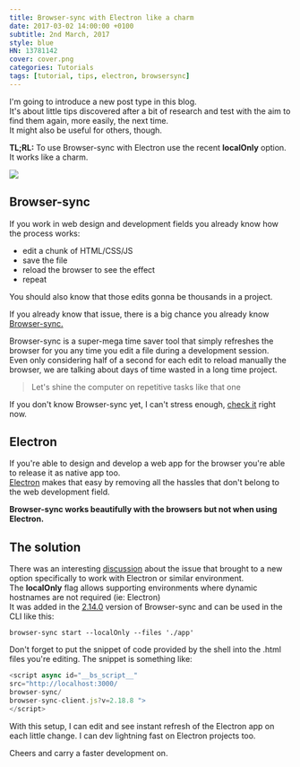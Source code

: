 ```yaml
---
title: Browser-sync with Electron like a charm
date: 2017-03-02 14:00:00 +0100
subtitle: 2nd March, 2017
style: blue
HN: 13781142
cover: cover.png
categories: Tutorials
tags: [tutorial, tips, electron, browsersync]
---
```


I'm going to introduce a new post type in this blog.  
It's about little tips discovered after a bit of research and test with the aim to find them again, more easily, the next time.  
It might also be useful for others, though.

**TL;RL:** To use Browser-sync with Electron use the recent **localOnly** option. It works like a charm.

![](../assets/posts/browser-sync-with-electron/cover.png)

## Browser-sync

If you work in web design and development fields you already know how the process works:

- edit a chunk of HTML/CSS/JS
- save the file
- reload the browser to see the effect
- repeat

You should also know that those edits gonna be thousands in a project.  

If you already know that issue, there is a big chance you already know [Browser-sync.](https://browsersync.io)

Browser-sync is a super-mega time saver tool that simply refreshes the browser for you any time you edit a file during a development session.   
Even only considering half of a second for each edit to reload manually the browser, we are talking about days of time wasted in a long time project.

> Let's shine the computer on repetitive tasks like that one

If you don't know Browser-sync yet, I can't stress enough, [check it](https://browsersync.io/) right now.

## Electron

If you're able to design and develop a web app for the browser you're able to release it as native app too.  
[Electron](https://electron.atom.io/) makes that easy by removing all the hassles that don't belong to the web development field.

**Browser-sync works beautifully with the browsers but not when using Electron.**

## The solution

There was an interesting [discussion](https://github.com/BrowserSync/browser-sync/issues/1128) about the issue that brought to a new option specifically to work with Electron or similar environment.  
The **localOnly** flag allows supporting environments where dynamic hostnames are not required (ie: Electron)  
It was added in the [2.14.0](https://github.com/BrowserSync/browser-sync/releases/tag/v2.14.0) version of Browser-sync and can be used in the CLI like this:

```shell
browser-sync start --localOnly --files './app'
```

Don't forget to put the snippet of code provided by the shell into the .html files you're editing. The snippet is something like:

```javascript
<script async id="__bs_script__" 
src="http://localhost:3000/
browser-sync/
browser-sync-client.js?v=2.18.8 ">
</script>
```

With this setup, I can edit and see instant refresh of the Electron app on each little change. I can dev lightning fast on Electron projects too.

Cheers and carry a faster development on.